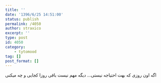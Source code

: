 ```yaml
---
title: ''
date: '1396/6/25 14:51:00'
status: publish
permalink: /4050
author: straxico
excerpt: ''
type: post
id: 4050
category:
    - tytomood
tag: []
post_format: []
---
```

اگه اون روزی که بهت احتیاجه نیستی… دیگه مهم نیست باقی روزا کجایی و چه میکنی